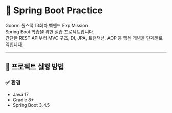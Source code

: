 # 🧪 Spring Boot Practice

Goorm 풀스택 13회차 백엔드 Exp Mission      
Spring Boot 학습을 위한 실습 프로젝트입니다.  
간단한 REST API부터 MVC 구조, DI, JPA, 트랜잭션, AOP 등 핵심 개념을 단계별로 익힙니다.

---

## 🚀 프로젝트 실행 방법

### ✅ 환경

- Java 17
- Gradle 8+
- Spring Boot 3.4.5


